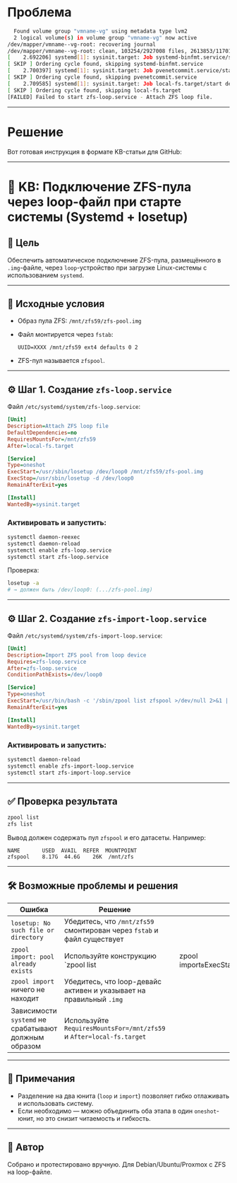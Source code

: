 # Проблема

```bash
  Found volume group "vmname-vg" using metadata type lvm2
  2 logical volume(s) in volume group "vmname-vg" now active
/dev/mapper/vmname--vg-root: recovering journal
/dev/mapper/vmname--vg-root: clean, 103254/2927008 files, 2613853/11701248 blocks
[    2.692206] systemd[1]: sysinit.target: Job systemd-binfmt.service/start deleted to break ordering cycle starting with sysinit.target/start
[ SKIP ] Ordering cycle found, skipping systemd-binfmt.service
[    2.700397] systemd[1]: sysinit.target: Job pvenetcommit.service/start deleted to break ordering cycle starting with sysinit.target/start
[ SKIP ] Ordering cycle found, skipping pvenetcommit.service
[    2.709585] systemd[1]: sysinit.target: Job local-fs.target/start deleted to break ordering cycle starting with sysinit.target/start
[ SKIP ] Ordering cycle found, skipping local-fs.target
[FAILED] Failed to start zfs-loop.service - Attach ZFS loop file.
```
---

# Решение

Вот готовая инструкция в формате KB-статьи для GitHub:

---

# 🧠 KB: Подключение ZFS-пула через loop-файл при старте системы (Systemd + losetup)

## 📘 Цель

Обеспечить автоматическое подключение ZFS-пула, размещённого в `.img`-файле, через `loop`-устройство при загрузке Linux-системы с использованием `systemd`.

---

## 🧱 Исходные условия

* Образ пула ZFS: `/mnt/zfs59/zfs-pool.img`
* Файл монтируется через `fstab`:

  ```
  UUID=XXXX /mnt/zfs59 ext4 defaults 0 2
  ```
* ZFS-пул называется `zfspool`.

---

## ⚙️ Шаг 1. Создание `zfs-loop.service`

Файл `/etc/systemd/system/zfs-loop.service`:

```ini
[Unit]
Description=Attach ZFS loop file
DefaultDependencies=no
RequiresMountsFor=/mnt/zfs59
After=local-fs.target

[Service]
Type=oneshot
ExecStart=/usr/sbin/losetup /dev/loop0 /mnt/zfs59/zfs-pool.img
ExecStop=/usr/sbin/losetup -d /dev/loop0
RemainAfterExit=yes

[Install]
WantedBy=sysinit.target
```

### Активировать и запустить:

```bash
systemctl daemon-reexec
systemctl daemon-reload
systemctl enable zfs-loop.service
systemctl start zfs-loop.service
```

Проверка:

```bash
losetup -a
# → должен быть /dev/loop0: (.../zfs-pool.img)
```

---

## ⚙️ Шаг 2. Создание `zfs-import-loop.service`

Файл `/etc/systemd/system/zfs-import-loop.service`:

```ini
[Unit]
Description=Import ZFS pool from loop device
Requires=zfs-loop.service
After=zfs-loop.service
ConditionPathExists=/dev/loop0

[Service]
Type=oneshot
ExecStart=/usr/bin/bash -c '/sbin/zpool list zfspool >/dev/null 2>&1 || /sbin/zpool import zfspool'
RemainAfterExit=yes

[Install]
WantedBy=sysinit.target
```

### Активировать и запустить:

```bash
systemctl daemon-reload
systemctl enable zfs-import-loop.service
systemctl start zfs-import-loop.service
```

---

## ✅ Проверка результата

```bash
zpool list
zfs list
```

Вывод должен содержать пул `zfspool` и его датасеты. Например:

```
NAME       USED  AVAIL  REFER  MOUNTPOINT
zfspool    8.17G  44.6G    26K  /mnt/zfs
```

---

## 🛠 Возможные проблемы и решения

| Ошибка                                               | Решение                                                                 |   |                            |
| ---------------------------------------------------- | ----------------------------------------------------------------------- | - | -------------------------- |
| `losetup: No such file or directory`                 | Убедитесь, что `/mnt/zfs59` смонтирован через `fstab` и файл существует |   |                            |
| `zpool import: pool already exists`                  | Используйте конструкцию \`zpool list                                    |   | zpool import`в`ExecStart\` |
| `zpool import` ничего не находит                     | Убедитесь, что loop-девайс активен и указывает на правильный `.img`     |   |                            |
| Зависимости `systemd` не срабатывают должным образом | Используйте `RequiresMountsFor=/mnt/zfs59` и `After=local-fs.target`    |   |                            |

---

## 🧩 Примечания

* Разделение на два юнита (`loop` и `import`) позволяет гибко отлаживать и использовать систему.
* Если необходимо — можно объединить оба этапа в один `oneshot`-юнит, но это снизит читаемость и гибкость.

---

## 🧷 Автор

Собрано и протестировано вручную. Для Debian/Ubuntu/Proxmox с ZFS на loop-файле.
